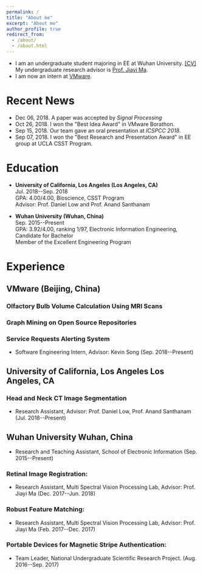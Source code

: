```yaml
---
permalink: /
title: "About me"
excerpt: "About me"
author_profile: true
redirect_from: 
  - /about/
  - /about.html
---
```


* I am an undergraduate student majoring in EE at Wuhan University. [[CV]](http://JiahaoPlus.com/files/CV_Jiahao_Wang.pdf)<br>
My undergraduate research advisor is [Prof. Jiayi Ma](https://sites.google.com/site/jiayima2013/).
* I am now an intern at [VMware](https://www.vmware.com/).

# Recent News
* Dec 06, 2018. A paper was accepted by *Signal Processing*
* Oct 26, 2018. I won the "Best Idea Award" in VMware Borathon.
* Sep 15, 2018. Our team gave an oral presentation at *ICSPCC 2018*.
* Sep 07, 2018. I won the "Best Research and Presentation Award" in EE group at UCLA CSST Program.

# Education
* <b>University of California, Los Angeles (Los Angeles, CA) </b> <br>
Jul. 2018--Sep. 2018<br>
GPA: 4.00/4.00, Bioscience, CSST Program<br>
Advisor: Prof. Daniel Low and Prof. Anand Santhanam<br>

* <b>Wuhan University (Wuhan, China)</b> <br>
Sep. 2015--Present<br>
GPA: 3.92/4.00, ranking 1/97, Electronic Information Engineering, Candidate for Bachelor <br>
Member of the Excellent Engineering Program<br>

# Experience
## VMware (Beijing, China)
### Olfactory Bulb Volume Calculation Using MRI Scans
### Graph Mining on Open Source Repositories 
### Service Requests Alerting System
* Software Engineering Intern, Advisor: Kevin Song (Sep. 2018--Present)

## University of California, Los Angeles Los Angeles, CA
### Head and Neck CT Image Segmentation
* Research Assistant, Advisor: Prof. Daniel Low, Prof. Anand Santhanam (Jul. 2018--Present)

## Wuhan University Wuhan, China
* Research and Teaching Assistant, School of Electronic Information (Sep. 2015--Present)

### Retinal Image Registration:
* Research Assistant, Multi Spectral Vision Processing Lab, Advisor: Prof. Jiayi Ma (Dec. 2017--Jun. 2018)

### Robust Feature Matching:
* Research Assistant, Multi Spectral Vision Processing Lab, Advisor: Prof. Jiayi Ma (Feb. 2017--Dec. 2017)

### Portable Devices for Magnetic Stripe Authentication:
* Team Leader, National Undergraduate Scientific Research Project. (Aug. 2016--Sep. 2017)
